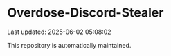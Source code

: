 # Overdose-Discord-Stealer

Last updated: 2025-06-02 05:08:02

This repository is automatically maintained.
